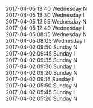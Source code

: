 2017-04-05 13:40 Wednesday  N  
2017-04-05 13:30 Wednesday  I  
2017-04-05 12:55 Wednesday  N  
2017-04-05 12:40 Wednesday  I  
2017-04-05 08:15 Wednesday  N  
2017-04-05 08:05 Wednesday  I  
2017-04-02 09:50 Sunday  N  
2017-04-02 09:45 Sunday  I  
2017-04-02 09:35 Sunday  N  
2017-04-02 09:30 Sunday  I  
2017-04-02 09:20 Sunday  N  
2017-04-02 09:15 Sunday  I  
2017-04-02 05:50 Sunday  N  
2017-04-02 05:45 Sunday  I  
2017-04-02 05:20 Sunday  N  
